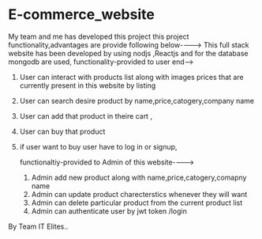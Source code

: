 # E-commerce_website
My team and me has developed this project this project functionality,advantages are provide following below----> 
This full stack website has been developed by using nodjs ,Reactjs and for the database mongodb are used,
functionality-provided to user end-->

1) User can interact with products list along with images prices that are currently present in this website  by listing 
2) User can search desire product by name,price,catogery,company name
3) User can add that product in theire cart ,
4) User can buy that product
5) if user want to buy user have to log in or signup,

   functionaltiy-provided to Admin of this website---->
   1)  Admin add new product along with name,price,catogery,comapny name
   2)  Admin can update product charecterstics whenever they will  want
   3)  Admin can delete particular product from the current product list
   4)  Admin can authenticate user by jwt token /login   


By Team IT Elites..
